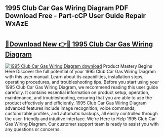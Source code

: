 ## 1995 Club Car Gas Wiring Diagram PDF Download Free - Part-cCP User Guide Repair WxAzE

# <h2><a href="http://dfh8kkb.blite.top/?on=1995+Club+Car+Gas+Wiring+Diagram">🔗Download New 👉🔴 1995 Club Car Gas Wiring Diagram</a></h2>

[![1995 Club Car Gas Wiring Diagram download](https://i.imgur.com/lujVjoI.png)](http://dfh8kkb.blite.top/?on=1995+Club+Car+Gas+Wiring+Diagram)
Product Mastery Begins Here Discover the full potential of your 1995 Club Car Gas Wiring Diagram with this user manual. Learn about its capabilities, installation steps, operating procedures, and troubleshooting tips. Before you start using your 1995 Club Car Gas Wiring Diagram, we recommend reading this user guide carefully. It contains essential information on product setup, operation, maintenance, and troubleshooting, ensuring that you are able to use the product effectively and efficiently. 1995 Club Car Gas Wiring Diagram advanced features include image recognition, voice commands, customizable profiles, and automatic backups, all easily controlled through the user-friendly and intuitive interface. We're Here to Help 1995 Club Car Gas Wiring Diagram. Our customer support team is ready to assist you with any questions or concerns.
